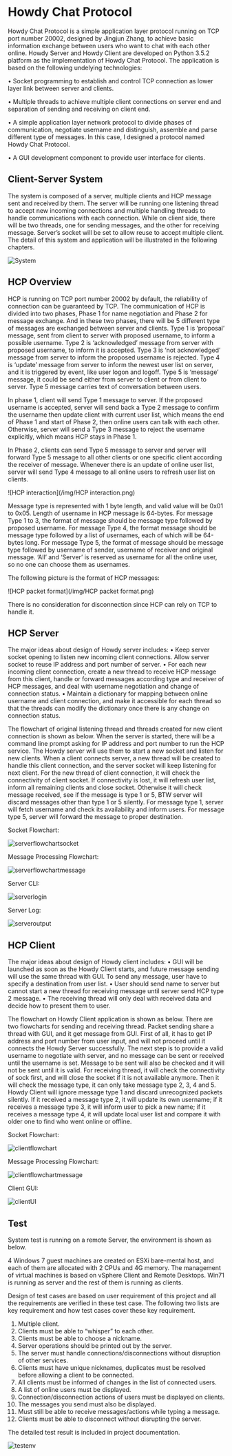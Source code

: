 # Howdy Chat Protocol

Howdy Chat Protocol is a simple application layer protocol running on TCP port number 20002, designed by Jingjun Zhang, to achieve basic information exchange between users who want to chat with each other online. Howdy Server and Howdy Client are developed on Python 3.5.2 platform as the implementation of Howdy Chat Protocol. The application is based on the following undelying technologies:

•	Socket programming to establish and control TCP connection as lower layer link between server and clients.

•	Multiple threads to achieve multiple client connections on server end and separation of sending and receiving on client end.

•	A simple application layer network protocol to divide phases of communication, negotiate username and distinguish, assemble and parse different type of messages. In this case, I designed a protocol named Howdy Chat Protocol.

•	A GUI development component to provide user interface for clients.

## Client-Server System

The system is composed of a server, multiple clients and HCP message sent and received by them. The server will be running one listening thread to accept new incoming connections and multiple handling threads to handle communications with each connection. While on client side, there will be two threads, one for sending messages, and the other for receiving message. Server’s socket will be set to allow reuse to accept multiple client. The detail of this system and application will be illustrated in the following chapters.

![System](/img/System.png)

## HCP Overview

HCP is running on TCP port number 20002 by default, the reliability of connection can be guaranteed by TCP. The communication of HCP is divided into two phases, Phase 1 for name negotiation and Phase 2 for message exchange. And in these two phases, there will be 5 different type of messages are exchanged between server and clients. Type 1 is ‘proposal’ message, sent from client to server with proposed username, to inform a possible username. Type 2 is ‘acknowledged’ message from server with proposed username, to inform it is accepted. Type 3 is ‘not acknowledged’ message from server to inform the proposed username is rejected. Type 4 is ‘update’ message from server to inform the newest user list on server, and it is triggered by event, like user logon and logoff. Type 5 is ‘message’ message, it could be send either from server to client or from client to server. Type 5 message carries text of conversation between users.

In phase 1, client will send Type 1 message to server. If the proposed username is accepted, server will send back a Type 2 message to confirm the username then update client with current user list, which means the end of Phase 1 and start of Phase 2, then online users can talk with each other. Otherwise, server will send a Type 3 message to reject the username explicitly, which means HCP stays in Phase 1.

In Phase 2, clients can send Type 5 message to server and server will forward Type 5 message to all other clients or one specific client according the receiver of message. Whenever there is an update of online user list, server will send Type 4 message to all online users to refresh user list on clients.

![HCP interaction](/img/HCP interaction.png)

Message type is represented with 1 byte length, and valid value will be 0x01 to 0x05. Length of username in HCP message is 64-bytes. For message Type 1 to 3, the format of message should be message type followed by proposed username. For message Type 4, the format message should be message type followed by a list of usernames, each of which will be 64-bytes long. For message Type 5, the format of message should be message type followed by username of sender, username of receiver and original message. ‘All’ and ‘Server’ is reserved as username for all the online user, so no one can choose them as usernames.

The following picture is the format of HCP messages:

![HCP packet format](/img/HCP packet format.png)

There is no consideration for disconnection since HCP can rely on TCP to handle it.

## HCP Server
The major ideas about design of Howdy server includes:
•	Keep server socket opening to listen new incoming client connections. Allow server socket to reuse IP address and port number of server.
•	For each new incoming client connection, create a new thread to receive HCP message from this client, handle or forward messages according type and receiver of HCP messages, and deal with username negotiation and change of connection status.
•	Maintain a dictionary for mapping between online username and client connection, and make it accessible for each thread so that the threads can modify the dictionary once there is any change on connection status.

The flowchart of original listening thread and threads created for new client connection is shown as below. When the server is started, there will be a command line prompt asking for IP address and port number to run the HCP service. The Howdy server will use them to start a new socket and listen for new clients. When a client connects server, a new thread will be created to handle this client connection, and the server socket will keep listening for next client. For the new thread of client connection, it will check the connectivity of client socket. If connectivity is lost, it will refresh user list, inform all remaining clients and close socket. Otherwise it will check message received, see if the message is type 1 or 5, BTW server will discard messages other than type 1 or 5 silently. For message type 1, server will fetch username and check its availability and inform users. For message type 5, server will forward the message to proper destination.

Socket Flowchart:

![serverflowchartsocket](/img/serverflowchartsocket.png)

Message Processing Flowchart:

![serverflowchartmessage](/img/serverflowchartmessage.png)

Server CLI:

![serverlogin](/img/serverlogin.png)

Server Log:

![serveroutput](/img/serveroutput.png)

## HCP Client
The major ideas about design of Howdy client includes:
•	GUI will be launched as soon as the Howdy Client starts, and future message sending will use the same thread with GUI. To send any message, user have to specify a destination from user list.
•	User should send name to server but cannot start a new thread for receiving message until server send HCP type 2 message.
•	The receiving thread will only deal with received data and decide how to present them to user.

The flowchart on Howdy Client application is shown as below. There are two flowcharts for sending and receiving thread. Packet sending share a thread with GUI, and it get message from GUI. First of all, it has to get IP address and port number from user input, and will not proceed until it connects the Howdy Server successfully. The next step is to provide a valid username to negotiate with server, and no message can be sent or received until the username is set. Message to be sent will also be checked and it will not be sent until it is valid. For receiving thread, it will check the connectivity of sock first, and will close the socket if it is not available anymore. Then it will check the message type, it can only take message type 2, 3, 4 and 5. Howdy Client will ignore message type 1 and discard unrecognized packets silently. If it received a message type 2, it will update its own username; if it receives a message type 3, it will inform user to pick a new name; if it receives a message type 4, it will update local user list and compare it with older one to find who went online or offline.

Socket Flowchart:

![clientflowchart](/img/clientflowchart.png)

Message Processing Flowchart:

![clientflowchartmessage](/img/clientflowchartmessage.png)

Client GUI:

![clientUI](/img/clientUI.png)

## Test


System test is running on a remote Server, the environment is shown as below.

4 Windows 7 guest machines are created on ESXi bare-mental host, and each of them are allocated with 2 CPUs and 4G memory. The management of virtual machines is based on vSphere Client and Remote Desktops.
Win71 is running as server and the rest of them is running as clients.

Design of test cases are based on user requirement of this project and all the requirements are verified in these test case. The following two lists are key requirement and how test cases cover these key requirement.
1. Multiple client.
2. Clients must be able to “whisper” to each other.
3. Clients must be able to choose a nickname.
4. Server operations should be printed out by the server.
5. The server must handle connections/disconnections without disruption of other services.
6. Clients must have unique nicknames, duplicates must be resolved before allowing a client
to be connected.
7. All clients must be informed of changes in the list of connected users.
8. A list of online users must be displayed.
9. Connection/disconnection actions of users must be displayed on clients.
10. The messages you send must also be displayed.
11. Must still be able to receive messages/actions while typing a message.
12. Clients must be able to disconnect without disrupting the server.

The detailed test result is included in project documentation.


![testenv](/img/testenv.png)

